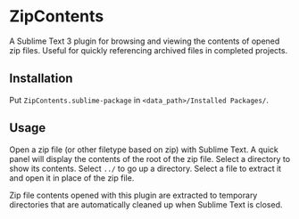 # ZipContents

A Sublime Text 3 plugin for browsing and viewing the contents of opened zip files. Useful for
quickly referencing archived files in completed projects.


## Installation

Put `ZipContents.sublime-package` in `<data_path>/Installed Packages/`.


## Usage

Open a zip file (or other filetype based on zip) with Sublime Text. A quick panel will display the
contents of the root of the zip file. Select a directory to show its contents. Select `../` to go up
a directory. Select a file to extract it and open it in place of the zip file.

Zip file contents opened with this plugin are extracted to temporary directories that are
automatically cleaned up when Sublime Text is closed.
